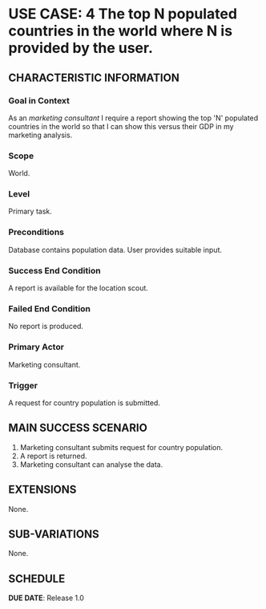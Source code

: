 # USE CASE: 4 The top N populated countries in the world where N is provided by the user.

## CHARACTERISTIC INFORMATION

### Goal in Context

As an *marketing consultant* I require a report showing the top 'N' populated countries in the world so that I can show this versus their GDP in my marketing analysis.
### Scope

World.

### Level

Primary task.

### Preconditions

Database contains population data.
User provides suitable input.


### Success End Condition

A report is available for the location scout.

### Failed End Condition

No report is produced.

### Primary Actor

Marketing consultant.

### Trigger

A request for country population is submitted.

## MAIN SUCCESS SCENARIO

1. Marketing consultant submits request for country population.
2. A report is returned.
3. Marketing consultant can analyse the data.

## EXTENSIONS

None.

## SUB-VARIATIONS

None.

## SCHEDULE

**DUE DATE**: Release 1.0